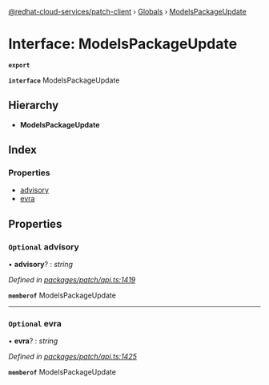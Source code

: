 [@redhat-cloud-services/patch-client](../README.md) › [Globals](../globals.md) › [ModelsPackageUpdate](modelspackageupdate.md)

# Interface: ModelsPackageUpdate

**`export`** 

**`interface`** ModelsPackageUpdate

## Hierarchy

* **ModelsPackageUpdate**

## Index

### Properties

* [advisory](modelspackageupdate.md#optional-advisory)
* [evra](modelspackageupdate.md#optional-evra)

## Properties

### `Optional` advisory

• **advisory**? : *string*

*Defined in [packages/patch/api.ts:1419](https://github.com/RedHatInsights/javascript-clients/blob/c0f4325/packages/patch/api.ts#L1419)*

**`memberof`** ModelsPackageUpdate

___

### `Optional` evra

• **evra**? : *string*

*Defined in [packages/patch/api.ts:1425](https://github.com/RedHatInsights/javascript-clients/blob/c0f4325/packages/patch/api.ts#L1425)*

**`memberof`** ModelsPackageUpdate
